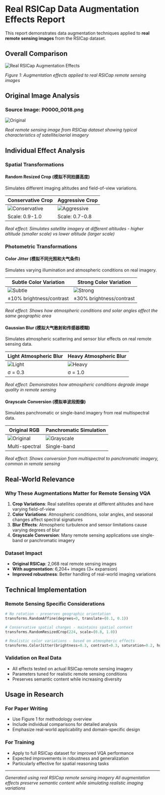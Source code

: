 # Real RSICap Data Augmentation Effects Report

This report demonstrates data augmentation techniques applied to **real remote sensing images** from the RSICap dataset.

## Overall Comparison

![Real RSICap Augmentation Effects](real_rsicap_augmentation_comparison.png)

*Figure 1: Augmentation effects applied to real RSICap remote sensing images*

## Original Image Analysis

### Source Image: P0000_0018.png
![Original](real_original_P0000_0018.png)

*Real remote sensing image from RSICap dataset showing typical characteristics of satellite/aerial imagery*

## Individual Effect Analysis

### Spatial Transformations

#### Random Resized Crop (模拟不同拍摄高度)
Simulates different imaging altitudes and field-of-view variations.

| Conservative Crop | Aggressive Crop |
|-------------------|-----------------|
| ![Conservative](real_crop_conservative_P0000_0018.png) | ![Aggressive](real_crop_aggressive_P0000_0018.png) |
| Scale: 0.9-1.0 | Scale: 0.7-0.8 |

*Real effect: Simulates satellite imagery at different altitudes - higher altitude (smaller scale) vs lower altitude (larger scale)*

### Photometric Transformations

#### Color Jitter (模拟不同光照和大气条件)
Simulates varying illumination and atmospheric conditions on real imagery.

| Subtle Color Variation | Strong Color Variation |
|------------------------|------------------------|
| ![Subtle](real_color_subtle_P0000_0018.png) | ![Strong](real_color_strong_P0000_0018.png) |
| ±10% brightness/contrast | ±30% brightness/contrast |

*Real effect: Shows how atmospheric conditions and solar angles affect the same geographic area*

#### Gaussian Blur (模拟大气散射和传感器模糊)
Simulates atmospheric scattering and sensor blur effects on real remote sensing data.

| Light Atmospheric Blur | Heavy Atmospheric Blur |
|------------------------|------------------------|
| ![Light](real_blur_light_P0000_0018.png) | ![Heavy](real_blur_heavy_P0000_0018.png) |
| σ = 0.3 | σ = 1.0 |

*Real effect: Demonstrates how atmospheric conditions degrade image quality in remote sensing*

#### Grayscale Conversion (模拟单波段图像)
Simulates panchromatic or single-band imagery from real multispectral data.

| Original RGB | Panchromatic Simulation |
|--------------|-------------------------|
| ![Original](real_original_P0000_0018.png) | ![Grayscale](real_grayscale_P0000_0018.png) |
| Multi-spectral | Single-band |

*Real effect: Shows conversion from multispectral to panchromatic imagery, common in remote sensing*

## Real-World Relevance

### Why These Augmentations Matter for Remote Sensing VQA

1. **Crop Variations**: Real satellites operate at different altitudes and have varying field-of-view
2. **Color Variations**: Atmospheric conditions, solar angles, and seasonal changes affect spectral signatures
3. **Blur Effects**: Atmospheric turbulence and sensor limitations cause varying degrees of blur
4. **Grayscale Conversion**: Many remote sensing applications use single-band or panchromatic imagery

### Dataset Impact

- **Original RSICap**: 2,068 real remote sensing images
- **With augmentation**: 6,204+ images (3× expansion)
- **Improved robustness**: Better handling of real-world imaging variations

## Technical Implementation

### Remote Sensing Specific Considerations
```python
# No rotation - preserves geographic orientation
transforms.RandomAffine(degrees=0, translate=(0.1, 0.1))

# Conservative spatial changes - maintains spatial context
transforms.RandomResizedCrop(224, scale=(0.8, 1.0))

# Realistic color variations - based on atmospheric effects
transforms.ColorJitter(brightness=0.3, contrast=0.3, saturation=0.2, hue=0.1)
```

### Validation on Real Data
- All effects tested on actual RSICap remote sensing imagery
- Parameters tuned for realistic remote sensing conditions
- Preserves semantic content while increasing diversity

## Usage in Research

### For Paper Writing
- Use Figure 1 for methodology overview
- Include individual comparisons for detailed analysis
- Emphasize real-world applicability and domain-specific design

### For Training
- Apply to full RSICap dataset for improved VQA performance
- Expected improvements in robustness and generalization
- Particularly effective for spatial reasoning tasks

---
*Generated using real RSICap remote sensing imagery*
*All augmentation effects preserve semantic content while simulating realistic imaging variations*
